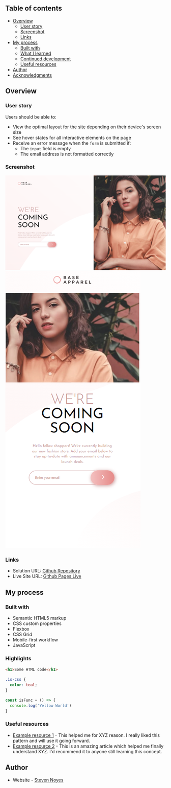 ## Table of contents

- [Overview](#overview)
  - [User story](#user-story)
  - [Screenshot](#screenshot)
  - [Links](#links)
- [My process](#my-process)
  - [Built with](#built-with)
  - [What I learned](#what-i-learned)
  - [Continued development](#continued-development)
  - [Useful resources](#useful-resources)
- [Author](#author)
- [Acknowledgments](#acknowledgments)

## Overview

### User story

Users should be able to:

- View the optimal layout for the site depending on their device's screen size
- See hover states for all interactive elements on the page
- Receive an error message when the `form` is submitted if:
  - The `input` field is empty
  - The email address is not formatted correctly

### Screenshot

![Desktop Screenshot](./assets/images/desktop.png)
![Mobile Screenshot](./assets/images/mobile.png)


### Links

- Solution URL: [Github Repository](https://github.com/SteveNoyes/coming-soon-base-apparel)
- Live Site URL: [Github Pages Live](https://stevenoyes.github.io/coming-soon-base-apparel/)

## My process

### Built with

- Semantic HTML5 markup
- CSS custom properties
- Flexbox
- CSS Grid
- Mobile-first workflow
- JavaScript

### Highlights


```html
<h1>Some HTML code</h1>
```
```css
.is-css {
  color: teal;
}
```
```js
const isFunc = () => {
  console.log('Yellow World')
}
```

### Useful resources

- [Example resource 1](https://www.example.com) - This helped me for XYZ reason. I really liked this pattern and will use it going forward.
- [Example resource 2](https://www.example.com) - This is an amazing article which helped me finally understand XYZ. I'd recommend it to anyone still learning this concept.

## Author

- Website - [Steven Noyes](https://www.stevenmnoyes.com)
